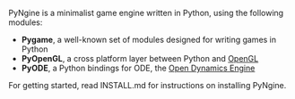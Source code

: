 
PyNgine is a minimalist game engine written in Python, using the following modules:

- **Pygame**, a well-known set of modules designed for writing games in Python
- **PyOpenGL**, a cross platform layer between Python and [OpenGL](http://www.opengl.org/)
- **PyODE**, a Python bindings for ODE, the [Open Dynamics Engine](http://www.ode.org/)

For getting started, read INSTALL.md for instructions on installing PyNgine.

